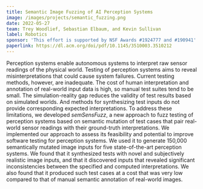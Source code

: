 ```yaml
---
title: Semantic Image Fuzzing of AI Perception Systems
image: /images/projects/semantic_fuzzing.png
date: 2022-05-27
team: Trey Woodlief, Sebastian Elbaum, and Kevin Sullivan
label: Robotics
sponsor: 'This effort is supported by NSF Awards #1924777 and #190941'
paperlink: https://dl.acm.org/doi/pdf/10.1145/3510003.3510212
---
```


Perception systems enable autonomous systems to interpret raw sensor readings of the physical world. Testing of perception systems aims to reveal misinterpretations that could cause system failures.
Current testing methods, however, are inadequate. The cost of human interpretation and annotation of real-world input data is high, so manual test suites tend to be small. The simulation-reality gap reduces the validity of test results based on simulated worlds. And methods for synthesizing test inputs do not provide corresponding expected interpretations. To address these limitations, we developed _semSensFuzz_, a new approach to fuzz testing of perception systems based on semantic mutation of test cases that pair real-world sensor readings with their ground-truth interpretations. We implemented our approach to assess its feasibility and potential to improve software testing for perception systems. We used it to generate 150,000 semantically mutated image inputs for five state-of-the-art perception systems. We found that it synthesized tests with novel and subjectively realistic image inputs, and that it discovered inputs that revealed significant inconsistencies between the specified and computed interpretations. We also found that it produced such test cases at a cost that was very low compared to that of manual semantic annotation of real-world images.